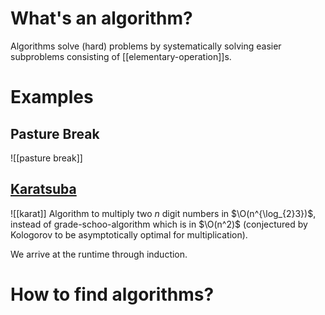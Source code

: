
# What's an algorithm?

Algorithms solve (hard) problems by systematically solving easier subproblems consisting of [[elementary-operation]]s.


# Examples

## Pasture Break
![[pasture break]]

## [Karatsuba](https://en.wikipedia.org/wiki/Karatsuba_algorithm)
![[karat]]
Algorithm to multiply two $n$ digit numbers in $\O(n^{\log_{2}3})$, instead of grade-schoo-algorithm which is in $\O(n^2)$ (conjectured by Kologorov to be asymptotically optimal for multiplication). 

We arrive at the runtime through induction.


# How to find algorithms?

